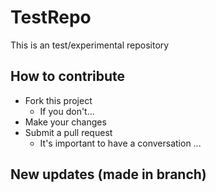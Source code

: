 # TestRepo
This is an test/experimental repository

## How to contribute
- Fork this project
  - If you don't...
- Make your changes
- Submit a pull request
  - It's important to have a conversation ...
  
## New updates (made in branch)
  
